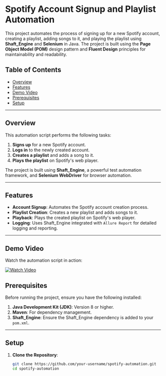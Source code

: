 # Spotify Account Signup and Playlist Automation

This project automates the process of signing up for a new Spotify account, creating a playlist, adding songs to it, and playing the playlist using **Shaft_Engine** and **Selenium** in Java. The project is built using the **Page Object Model (POM)** design pattern and **Fluent Design** principles for maintainability and readability.

## Table of Contents
- [Overview](#overview)
- [Features](#features)
- [Demo Video](#demo-video)
- [Prerequisites](#prerequisites)
- [Setup](#setup)

---

## Overview

This automation script performs the following tasks:
1. **Signs up** for a new Spotify account.
2. **Logs in** to the newly created account.
3. **Creates a playlist** and adds a song to it.
4. **Plays the playlist** on Spotify's web player.

The project is built using **Shaft_Engine**, a powerful test automation framework, and **Selenium WebDriver** for browser automation.

---

## Features

- **Account Signup**: Automates the Spotify account creation process.
- **Playlist Creation**: Creates a new playlist and adds songs to it.
- **Playback**: Plays the created playlist on Spotify's web player.
- **Logging**: Uses Shaft_Engine integrated with `Allure Report` for detailed logging and reporting.

---

## Demo Video

Watch the automation script in action:

[![Watch Video](https://img.shields.io/badge/Watch%20Video-Click%20Here-blue)](https://drive.google.com/file/d/1tTiqh2ZMBSekHmFkrIp5t7QQAW8PuXyg/view?usp=sharing)

## Prerequisites

Before running the project, ensure you have the following installed:

1. **Java Development Kit (JDK)**: Version 8 or higher.
2. **Maven**: For dependency management.
3. **Shaft_Engine**: Ensure the Shaft_Engine dependency is added to your `pom.xml`.

---

## Setup

1. **Clone the Repository**:
   ```bash
   git clone https://github.com/your-username/spotify-automation.git
   cd spotify-automation
